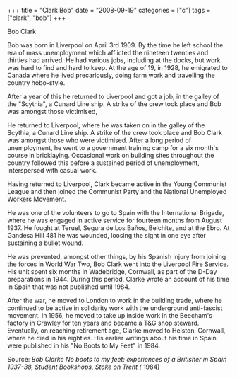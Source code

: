 +++
title = "Clark Bob"
date = "2008-09-19"
categories = ["c"]
tags = ["clark", "bob"]
+++

Bob Clark

Bob was born in Liverpool on April 3rd 1909. By the time he left school the era of mass unemployment which afflicted the nineteen twenties and thirties had arrived. He had various jobs, including at the docks, but work was hard to find and hard to keep. At the age of 19, in 1928, he emigrated to Canada where he lived precariously, doing farm work and travelling the country hobo-style.

After a year of this he returned to Liverpool and got a job, in the galley of the "Scythia", a Cunard Line ship. A strike of the crew took place and Bob was amongst those victimised,

He returned to Liverpool, where he was taken on in the galley of the Scythia, a Cunard Line ship. A strike of the crew took place and Bob Clark was amongst those who were victimised. After a long period of unemployment, he went to a government training camp for a six month's course in bricklaying. Occasional work on building sites throughout the country followed this before a sustained period of unemployment, interspersed with casual work.

Having returned to Liverpool, Clark became active in the Young Communist League and then joined the Communist Party and the National Unemployed Workers Movement.

He was one of the volunteers to go to Spain with the International Brigade, where he was engaged in active service for fourteen months from August 1937. He fought at Teruel, Segura de Los Baños, Belchite, and at the Ebro. At Gandesa Hill 481 he was wounded, loosing the sight in one eye after sustaining a bullet wound.

He was prevented, amongst other things, by his Spanish injury from joining the forces in World War Two, Bob Clark went into the Liverpool Fire Service. His unit spent six months in Wadebridge, Cornwall, as part of the D-Day preparations in 1944. During this period, Clarke wrote an account of his time in Spain that was not published until 1984.

After the war, he moved to London to work in the building trade, where he continued to be active in solidarity work with the underground anti-fascist movement. In 1956, he moved to take up inside work in the Beecham's factory in Crawley for ten years and became a T&G shop steward. Eventually, on reaching retirement age, Clarke moved to Helston, Cornwall, where he died in his eighties. His earlier writings about his time in Spain were published in his "No Boots to My Feet" in 1984.

Source: _Bob Clarke No boots to my feet: experiences of a Britisher in Spain 1937-38, Student Bookshops, Stoke on Trent (_ 1984)
